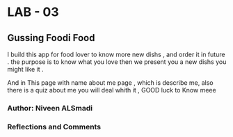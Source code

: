 # LAB - 03
## Gussing Foodi Food 
I build this app for food lover to know more new dishs , and order it in future . the purpose is to know what you love then we present you a new dishs you might like it .


And in This page with name  about me page , which  is describe me, also there is a quiz about me you will deal whith it  , GOOD luck to Know meee  

### Author: Niveen ALSmadi


### Reflections and Comments 
